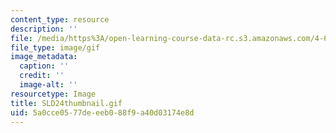 ```yaml
---
content_type: resource
description: ''
file: /media/https%3A/open-learning-course-data-rc.s3.amazonaws.com/4-614-religious-architecture-and-islamic-cultures-fall-2002/5a0cce0577deeeb088f9a40d03174e8d_SLD24thumbnail.gif
file_type: image/gif
image_metadata:
  caption: ''
  credit: ''
  image-alt: ''
resourcetype: Image
title: SLD24thumbnail.gif
uid: 5a0cce05-77de-eeb0-88f9-a40d03174e8d
---
```

